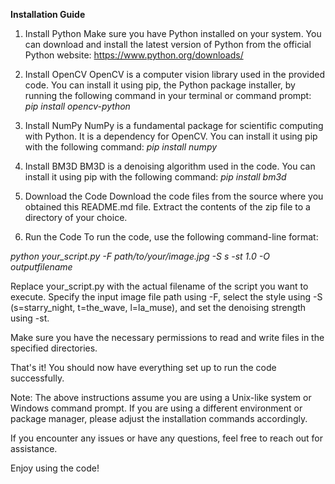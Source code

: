 **Installation Guide**

1. Install Python
Make sure you have Python installed on your system. You can download and install the latest version of Python from the official Python website: https://www.python.org/downloads/

2. Install OpenCV
OpenCV is a computer vision library used in the provided code. You can install it using pip, the Python package installer, by running the following command in your terminal or command prompt:
*pip install opencv-python*


3. Install NumPy
NumPy is a fundamental package for scientific computing with Python. It is a dependency for OpenCV. You can install it using pip with the following command:
*pip install numpy*


4. Install BM3D
BM3D is a denoising algorithm used in the code. You can install it using pip with the following command:
*pip install bm3d*


5. Download the Code
Download the code files from the source where you obtained this README.md file. Extract the contents of the zip file to a directory of your choice.

6. Run the Code
To run the code, use the following command-line format:

*python your_script.py -F path/to/your/image.jpg -S s -st 1.0 -O outputfilename*

Replace your_script.py with the actual filename of the script you want to execute. Specify the input image file path using -F, select the style using -S (s=starry_night, t=the_wave, l=la_muse), and set the denoising strength using -st.

Make sure you have the necessary permissions to read and write files in the specified directories.

That's it! You should now have everything set up to run the code successfully.

Note: The above instructions assume you are using a Unix-like system or Windows command prompt. If you are using a different environment or package manager, please adjust the installation commands accordingly.

If you encounter any issues or have any questions, feel free to reach out for assistance.

Enjoy using the code!